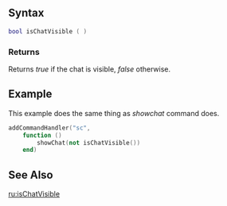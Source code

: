 Syntax
------

``` lua
bool isChatVisible ( )
```

### Returns

Returns *true* if the chat is visible, *false* otherwise.

Example
-------

This example does the same thing as *showchat* command does.

``` lua
addCommandHandler("sc",
    function ()
        showChat(not isChatVisible())
    end)
```

See Also
--------

[ru:isChatVisible](/ru:isChatVisible.md "wikilink")
